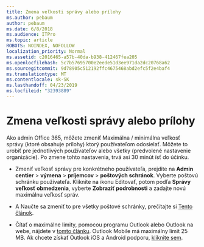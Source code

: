 ```yaml
---
title: Zmena veľkosti správy alebo prílohy
ms.author: pebaum
author: pebaum
ms.date: 6/8/2018
ms.audience: ITPro
ms.topic: article
ROBOTS: NOINDEX, NOFOLLOW
localization_priority: Normal
ms.assetid: c2016465-a57b-40da-b938-412467fea205
ms.openlocfilehash: 5c7b57695700e2eede51d3ee971da2dc20768a62
ms.sourcegitcommit: 9d78905c512192ffc4675468abd2efc5f2e4baf4
ms.translationtype: MT
ms.contentlocale: sk-SK
ms.lasthandoff: 04/23/2019
ms.locfileid: "32393889"
---
```

# <a name="changing-message-or-attachment-size"></a>Zmena veľkosti správy alebo prílohy

Ako admin Office 365, môžete zmeniť Maximálna / minimálna veľkosť správy (ktoré obsahuje prílohy) ktorý používateľom odosielať. Môžete to urobiť pre jednotlivých používateľov alebo všetky (predvolené nastavenie organizácie). Po zmene tohto nastavenia, trvá asi 30 minút ísť do účinku.
  
- Zmeniť veľkosť správy pre konkrétneho používateľa, prejdite na **Admin centier** \> **výmena** \> **príjemcov** \> **poštových schránok**. Vyberte poštovú schránku používateľa. Kliknite na ikonu Editovať, potom podľa **Správy veľkosť obmedzenia**, vyberte **Zobraziť podrobnosti** a zadajte novú maximálnu veľkosť správ. 
    
- A Naučte sa zmeniť to pre všetky poštové schránky, prečítajte si [Tento článok](https://www.microsoft.com/microsoft-365/blog/2015/04/15/office-365-now-supports-larger-email-messages-up-to-150-mb/).
    
- Čítať o maximálne limity, pomocou programu Outlook alebo Outlook na webe, nájdete v [tomto článku](https://technet.microsoft.com/library/exchange-online-limits.aspx#MessageLimits). Outlook Mobile má maximálny limit 25 MB. Ak chcete získať Outlook iOS a Android podporu, [kliknite sem](https://support.office.com/article/Get-in-app-help-for-Outlook-for-iOS-and-Android-218a22d1-9fa5-4889-b689-de1c63493243).
    

